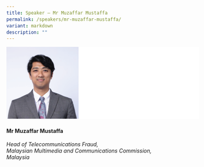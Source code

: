```yaml
---
title: Speaker – Mr Muzaffar Mustaffa
permalink: /speakers/mr-muzaffar-mustaffa/
variant: markdown
description: ""
---
```


![](/images/2024%20speakers/Muzaffar_Mustaffa.png)
#### **Mr Muzaffar Mustaffa**

*Head of Telecommunications Fraud, <br> Malaysian Multimedia and Communications Commission, <br>Malaysia*